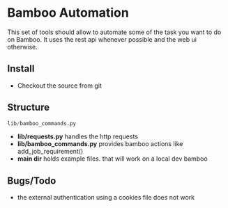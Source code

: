  # Bamboo Automation

 This set of tools should allow to automate some of the task you want to do on Bamboo.
 It uses the rest api whenever possible and the web ui otherwise.

 ## Install

 * Checkout the source from git

 ## Structure

 ```lib/requests.py
 lib/bamboo_commands.py
 ```

 * **lib/requests.py** handles the http requests
 * **lib/bamboo_commands.py** provides bamboo actions like add_job_requirement()
 * **main dir** holds example files. that will work on a local dev bamboo

 ## Bugs/Todo

 * the external authentication using a cookies file does not work
